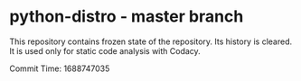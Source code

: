 # python-distro - master branch

This repository contains frozen state of the repository.
Its history is cleared. It is used only for static code
analysis with Codacy.

Commit Time: 1688747035